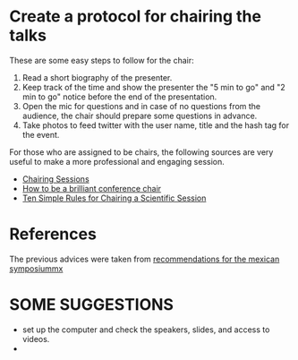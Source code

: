 



# Create a protocol for chairing the talks

These are some easy steps to follow for the chair:

1. Read a short biography of the presenter.
2. Keep track of the time and show the presenter the "5 min to go" and
"2 min to go" notice before the end of the presentation.
3. Open the mic for questions and in case of no questions from the audience,
the chair should prepare some questions in advance.
4. Take photos to feed twitter with the user name, title and the hash tag for
the event.

For those who are assigned to be chairs, the following sources are very useful
to make a more professional and engaging session.
*  [Chairing Sessions](https://www.nature.com/scitable/topicpage/chairing-sessions-13908566)
*  [How to be a brilliant conference chair](https://www.theguardian.com/higher-education-network/2015/dec/02/how-to-be-a-brilliant-conference-chair)
* [Ten Simple Rules for Chairing a Scientific Session](https://www.ncbi.nlm.nih.gov/pmc/articles/PMC2738972/)


# References

The previous advices were taken from [recommendations for the mexican symposiummx](https://raw.githubusercontent.com/mxochicale/symposiummx/master/2017/RECOMENDATIONS.md)


# SOME SUGGESTIONS

* set up the computer and check the speakers, slides, and access to videos.
*
